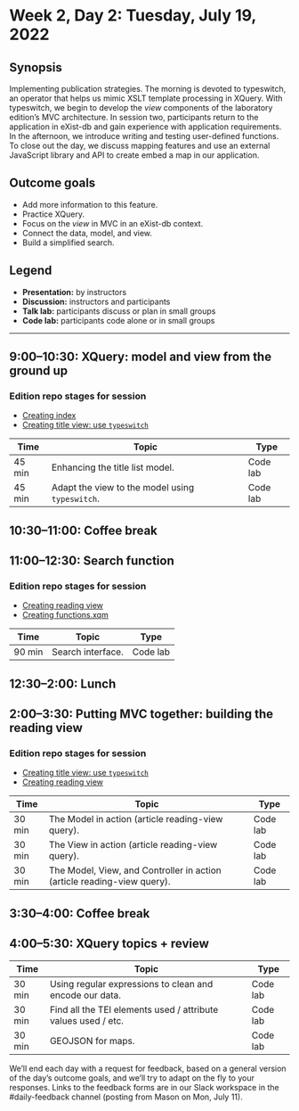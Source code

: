 # Week 2, Day 2: Tuesday, July 19, 2022
## Synopsis

Implementing publication strategies. The morning is devoted to typeswitch, an
                operator that helps us mimic XSLT template processing in XQuery. With typeswitch, we
                begin to develop the *view* components of the laboratory edition’s MVC architecture.
                In session two, participants return to the application in eXist-db and gain
                experience with application requirements. In the afternoon, we introduce writing and
                testing user-defined functions. To close out the day, we discuss mapping features
                and use an external JavaScript library and API to create embed a map in our
                application.

## Outcome goals
* Add more information to this feature.
* Practice XQuery.
* Focus on the *view* in MVC in an eXist-db context.
* Connect the data, model, and view.
* Build a simplified search.

## Legend

* **Presentation:** by instructors
* **Discussion:** instructors and participants
* **Talk lab:** participants discuss or plan in small groups
* **Code lab:** participants code alone or in small groups

* * *
## 9:00–10:30: XQuery: model and view from the ground up


### Edition repo stages for session

* [Creating index](https://github.com/Pittsburgh-NEH-Institute/placeholder)
* [Creating title view: use `typeswitch`](https://github.com/Pittsburgh-NEH-Institute/placeholder)

Time | Topic | Type
---- | ---- | ---- 
45 min | Enhancing the title list model. | Code lab
45 min | Adapt the view to the model using `typeswitch`. | Code lab

## 10:30–11:00: Coffee break

## 11:00–12:30: Search function


### Edition repo stages for session

* [Creating reading view](https://github.com/Pittsburgh-NEH-Institute/placeholder)
* [Creating functions.xqm](https://github.com/Pittsburgh-NEH-Institute/placeholder)

Time | Topic | Type
---- | ---- | ---- 
90 min | Search interface. | Code lab

## 12:30–2:00: Lunch

## 2:00–3:30: Putting MVC together: building the reading view


### Edition repo stages for session

* [Creating title view: use `typeswitch`](https://github.com/Pittsburgh-NEH-Institute/placeholder)
* [Creating reading view](https://github.com/Pittsburgh-NEH-Institute/placeholder)

Time | Topic | Type
---- | ---- | ---- 
30 min | The Model in action (article reading-view query). | Code lab
30 min | The View in action (article reading-view query). | Code lab
30 min | The Model, View, and Controller in action (article reading-view query). | Code lab

## 3:30–4:00: Coffee break

## 4:00–5:30: XQuery topics + review

Time | Topic | Type
---- | ---- | ---- 
30 min | Using regular expressions to clean and encode our data. | Code lab
30 min | Find all the TEI elements used / attribute values used / etc. | Code lab
30 min | GEOJSON for maps. | Code lab

We’ll end each day with a request for feedback, based on a general version of the day’s outcome goals, and we’ll try to adapt on the fly to your responses. Links to the feedback forms are in our Slack workspace in the #daily-feedback channel (posting from Mason on Mon, July 11).